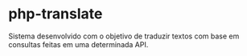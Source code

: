 # php-translate
Sistema desenvolvido com o objetivo de traduzir textos com base em consultas feitas em uma determinada API.
